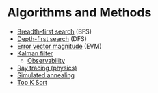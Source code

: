 # Algorithms and Methods
* [Breadth-first search](https://en.wikipedia.org/wiki/Breadth-first_search) (BFS)
* [Depth-first search](https://en.wikipedia.org/wiki/Depth-first_search) (DFS)
* [Error vector magnitude](https://en.wikipedia.org/wiki/Error_vector_magnitude) (EVM)
* [Kalman filter](https://en.wikipedia.org/wiki/Kalman_filter)
  * [Observability](https://en.wikipedia.org/wiki/Observability)
* [Ray tracing (physics)](https://en.wikipedia.org/wiki/Ray_tracing_(physics))
* [Simulated annealing](https://en.wikipedia.org/wiki/Simulated_annealing)
* [Top K Sort](https://xilinx.github.io/Vitis_Libraries/graph/2020.1/guide_L1/primitives/sortTopK.html)
